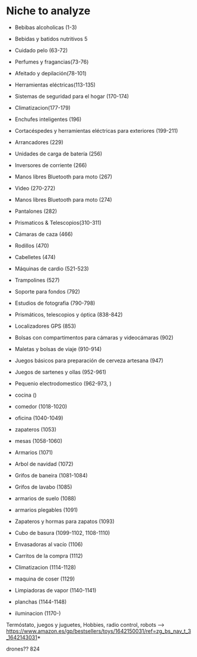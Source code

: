 # Niche to analyze

* Bebibas alcoholicas (1-3)
* Bebidas y batidos nutritivos 5
* Cuidado pelo (63-72)
* Perfumes y fragancias(73-76)
* Afeitado y depilación(78-101)
* Herramientas eléctricas(113-135)
* Sistemas de seguridad para el hogar (170-174)
* Climatizacion(177-179)
* Enchufes inteligentes (196)
* Cortacéspedes y herramientas eléctricas para exteriores (199-211)
* Arrancadores (229)
* Unidades de carga de batería (256)
* Inversores de corriente (266)
* Manos libres Bluetooth para moto (267)
* Video (270-272)
* Manos libres Bluetooth para moto (274)
* Pantalones (282)
* Prismaticos &  Telescopios(310-311)
* Cámaras de caza (466)
* Rodillos (470)
* Cabelletes (474)
* Máquinas de cardio (521-523)
* Trampolines (527)
* Soporte para fondos (792)
* Estudios de fotografia (790-798)
* Prismáticos, telescopios y óptica (838-842)
* Localizadores GPS (853)
* Bolsas con compartimentos para cámaras y videocámaras (902)
* Maletas y bolsas de viaje (910-914)
* Juegos básicos para preparación de cerveza artesana (947)
* Juegos de sartenes y ollas (952-961)
* Pequenio electrodomestico (962-973, )

* cocina ()
* comedor (1018-1020)
* oficina (1040-1049)
* zapateros (1053)
* mesas (1058-1060)
* Armarios (1071)
* Arbol de navidad (1072)
* Grifos de baneira (1081-1084)
* Grifos de lavabo (1085)
* armarios de suelo (1088)
* armarios plegables (1091)
* Zapateros y hormas para zapatos (1093)
* Cubo de basura (1099-1102, 1108-1110)
* Envasadoras al vacío (1106)
* Carritos de la compra (1112)
* Climatizacion (1114-1128)
* maquina de coser (1129)
* Limpiadoras de vapor (1140-1141)
* planchas (1144-1148)
* iluminacion (1170-)




Termóstato, 
juegos y juguetes, Hobbies, radio control, robots --> https://www.amazon.es/gp/bestsellers/toys/1642150031/ref=zg_bs_nav_t_3_1642143031*

drones?? 824